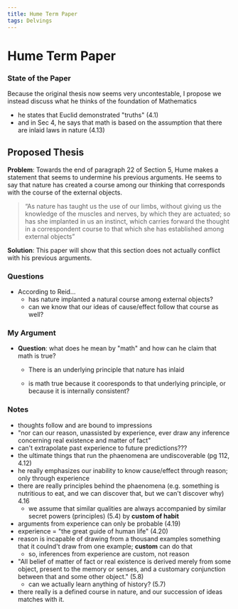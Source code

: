 ```yaml
---
title: Hume Term Paper
tags: Delvings
---
```


# Hume Term Paper
### State of the Paper

Because the original thesis now seems very uncontestable, I propose we instead discuss what he thinks of the foundation of Mathematics

  - he states that Euclid demonstrated "truths" (4.1)
  - and in Sec 4, he says that math is based on the assumption that there are inlaid laws in nature (4.13)





## Proposed Thesis

**Problem**: Towards the end of paragraph 22 of Section 5, Hume makes a statement that seems to undermine his previous arguments. He seems to say that nature has created a course among our thinking that corresponds with the course of the external objects.

> “As nature has taught us the use of our limbs, without giving us the knowledge of the muscles and nerves, by which they are actuated; so has she implanted in us an instinct, which carries forward the thought in a correspondent course to that which she has established among external objects”

**Solution**: This paper will show that this section does not actually conflict with his previous arguments. 

### Questions

- According to Reid...
  - has nature implanted a natural course among external objects?
  - can we know that our ideas of cause/effect follow that course as well?

### My Argument

- **Question**: what does he mean by "math" and how can he claim that math is true?
  - There is an underlying principle that nature has inlaid
  
  - is math true because it cooresponds to that underlying principle, or because it is internally consistent?
  
    

### Notes

- thoughts follow and are bound to impressions
- "nor can our reason, unassisted by experience, ever draw any inference concerning real existence and matter of fact"
- can't extrapolate past experience to future predictions???
- the ultimate things that run the phaenomena are undiscoverable (pg 112, 4.12)
- he really emphasizes our inability to know cause/effect through reason; only through experience
- there are really principles behind the phaenomena (e.g. something is nutritious to eat, and we can discover that, but we can't discover why) 4.16
  - we assume that similar qualities are always accompanied by similar secret powers (principles) (5.4) by **custom of habit** 
- arguments from experience can only be probable (4.19)
- experience = "the great guide of human life" (4.20)
- reason is incapable of drawing from a thousand examples something that it coulnd't draw from one example; **custom** can do that
  - so, inferences from experience are custom, not reason
- "All belief of matter of fact or real existence is derived merely from some object, present to the memory or senses, and a customary conjunction between that and some other object." (5.8)
  - can we actually learn anything of history? (5.7)
- there really is a defined course in nature, and our succession of ideas matches with it.